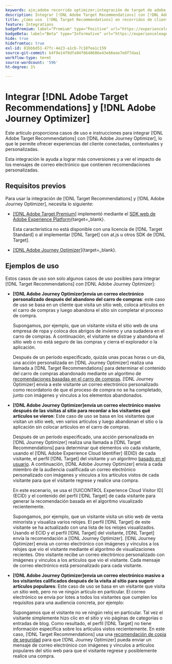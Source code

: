 ```yaml
---
keywords: ajo;adobe recorrido optimizer;integración de target de adobe recorrido optimizer;recommendations;recomendaciones de target;integración
description: Integrar [!DNL Adobe Target Recommendations] con [!DNL Adobe Journey Optimizer].
title: ¿Cómo uso  [!DNL Target Recommendations] en recorridos de clientes que usan [!DNL Adobe Journey Optimizer]?
feature: Integrations
badgePremium: label="Premium" type="Positive" url="https://experienceleague.adobe.com/docs/target/using/introduction/intro.html?lang=en#premium newtab=true" tooltip="Consulte qué se incluye en Target Premium."
badgeBeta: label="Beta" type="Informative" url="https://experienceleague.adobe.com/docs/target/using/introduction/intro.html?lang=es#beta newtab=true" tooltip="¿Qué son las funciones beta en  [!DNL Adobe Target]?"
hide: true
hidefromtoc: true
exl-id: 81bbbd51-47fc-4e23-a1cb-7c18fea1c159
source-git-commit: b4f9e14f9dfa94f8648686e43e66eee7e0f7daa1
workflow-type: tm+mt
source-wordcount: '596'
ht-degree: 1%

---
```


# Integrar [!DNL Adobe Target Recommendations] y [!DNL Adobe Journey Optimizer]

Este artículo proporciona casos de uso e instrucciones para integrar [!DNL Adobe Target Recommendations] con [!DNL Adobe Journey Optimizer], lo que le permite ofrecer experiencias del cliente conectadas, contextuales y personalizadas.

Esta integración le ayuda a lograr más conversiones y a ver el impacto de los mensajes de correo electrónico que contienen recomendaciones personalizadas.

## Requisitos previos  

Para usar la integración de [!DNL Target Recommendations] y [!DNL Adobe Journey Optimizer], necesita lo siguiente:

* [[!DNL Adobe Target Premium]](/help/main/c-intro/intro.md#premium) implementó mediante el [SDK web de Adobe Experience Platform](https://experienceleague.adobe.com/en/docs/target-dev/developer/client-side/aep-web-sdk){target=_blank}.

  Esta característica no está disponible con una licencia de [!DNL Target Standard] o al implementar [!DNL Target] con at.js u otros SDK de [!DNL Target].

* [[!DNL Adobe Journey Optimizer]](https://experienceleague.adobe.com/en/docs/journey-optimizer/using/ajo-home){target=_blank}.

## Ejemplos de uso

Estos casos de uso son solo algunos casos de uso posibles para integrar [!DNL Target Recommendations] con [!DNL Adobe Journey Optimizer]:

* **[!DNL Adobe Journey Optimizer]envía un correo electrónico personalizado después del abandono del carro de compras**: este caso de uso se basa en un cliente que visita un sitio web, coloca artículos en el carro de compras y luego abandona el sitio sin completar el proceso de compra.

  Supongamos, por ejemplo, que un visitante visita el sitio web de una empresa de ropa y coloca dos abrigos de invierno y una sudadera en el carro de compras. A continuación, el visitante se distrae y abandona el sitio web o no está seguro de las compras y cierra el explorador o la aplicación.

  Después de un período especificado, quizás unas pocas horas o un día, una acción personalizada en [!DNL Journey Optimizer] realiza una llamada a [!DNL Target Recommendations] para determinar el contenido del carro de compras abandonado mediante un algoritmo de [recomendaciones basadas en el carro de compras](/help/main/c-recommendations/c-algorithms/base-the-recommendation-on-a-recommendation-key.md). [!DNL Journey Optimizer] envía a este visitante un correo electrónico personalizado como recordatorio de que el proceso de compra no se ha completado, junto con imágenes y vínculos a los elementos abandonados.

* **[!DNL Adobe Journey Optimizer]envía un correo electrónico masivo después de las visitas al sitio para recordar a los visitantes qué artículos se vieron**: Este caso de uso se basa en los visitantes que visitan un sitio web, ven varios artículos y luego abandonan el sitio o la aplicación sin colocar artículos en el carro de compras.

  Después de un período especificado, una acción personalizada en [!DNL Journey Optimizer] realiza una llamada a [!DNL Target Recommendations] para determinar qué elementos vio cada visitante, usando el [!DNL Adobe Experience Cloud Identifier] (EDID) de cada visitante, el perfil [!DNL Target] del visitante y un algoritmo [basado en el usuario](/help/main/c-recommendations/c-algorithms/base-the-recommendation-on-a-recommendation-key.md). A continuación, [!DNL Adobe Journey Optimizer] envía a cada miembro de la audiencia cualificada un correo electrónico personalizado con imágenes y vínculos a los artículos vistos de cada visitante para que el visitante regrese y realice una compra.

  En este escenario, se usa el [!UICONTROL Experience Cloud Visitor ID] (ECID) y el contenido del perfil [!DNL Target] de cada visitante para generar la recomendación basada en el algoritmo visualizado recientemente.

  Supongamos, por ejemplo, que un visitante visita un sitio web de venta minorista y visualiza varios relojes. El perfil [!DNL Target] de este visitante se ha actualizado con una lista de los relojes visualizados. Usando el ECID y el perfil [!DNL Target] del visitante, [!DNL Target] envía la recomendación a [!DNL Journey Optimizer]. [!DNL Journey Optimizer] envía un correo electrónico con imágenes y vínculos a los relojes que vio el visitante mediante el algoritmo de visualizaciones recientes. Otro visitante recibe un correo electrónico personalizado con imágenes y vínculos a los artículos que vio el visitante. Cada mensaje de correo electrónico está personalizado para cada visitante.

* **[!DNL Adobe Journey Optimizer]envía un correo electrónico masivo a los visitantes calificados después de la visita al sitio para sugerir artículos populares**: Este caso de uso se basa en un visitante que visita un sitio web, pero no ve ningún artículo en particular. El correo electrónico se envía por lotes a todos los visitantes que cumplen los requisitos para una audiencia concreta, por ejemplo:

  Supongamos que el visitante no ve ningún reloj en particular. Tal vez el visitante simplemente hizo clic en el sitio y vio páginas de categorías o entradas de blog. Como resultado, el perfil [!DNL Target] no tiene información específica sobre los artículos vistos recientemente. En este caso, [!DNL Target Recommendations] usa una [recomendación de copia de seguridad](/help/main/c-recommendations/c-algorithms/backup-recs.md) para que [!DNL Journey Optimizer] pueda enviar un mensaje de correo electrónico con imágenes y vínculos a artículos populares del sitio web para que el visitante regrese y posiblemente realice una compra.
